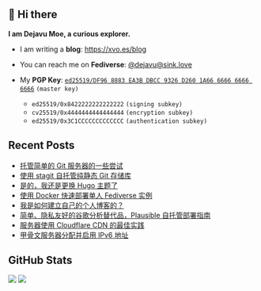 ## 👋 Hi there

**I am Dejavu Moe, a curious explorer.**

- I am writing a **blog**: https://xvo.es/blog
- You can reach me on **Fediverse**: [@dejavu@sink.love](https://@dejavu@sink.love)
- My **PGP Key**: [`ed25519/DF96 8883 EA3B DBCC 9326 D260 1A66 6666 6666 6666`](https://xvo.es/pgp) `(master key)`

  - `ed25519/0x8422222222222222` `(signing subkey)`
  - `cv25519/0x4444444444444444` `(encryption subkey)`
  - `ed25519/0x3C1CCCCCCCCCCCCC` `(authentication subkey)`

## Recent Posts

<!-- BLOG-POST-LIST:START -->
- [托管简单的 Git 服务器的一些尝试](https://dejavu.moe/posts/try-hosting-simple-git-server/)
- [使用 stagit 自托管纯静态 Git 存储库](https://dejavu.moe/posts/selfhosted-static-git-repository-with-stagit/)
- [是的，我还是更换 Hugo 主题了](https://dejavu.moe/posts/change-hugo-theme/)
- [使用 Docker 快速部署单人 Fediverse 实例](https://dejavu.moe/posts/microblog-pub-quickly-deploy-with-docker/)
- [我是如何建立自己的个人博客的？](https://dejavu.moe/posts/how-i-built-my-personal-blog/)
- [简单、隐私友好的谷歌分析替代品，Plausible 自托管部署指南](https://dejavu.moe/posts/plausible-selfhosted-with-docker-complete-guide/)
- [服务器使用 Cloudflare CDN 的最佳实践](https://dejavu.moe/posts/best-server-security-practices-with-cloudflare/)
- [甲骨文服务器分配并启用 IPv6 地址](https://dejavu.moe/posts/oracle-instance-enable-ipv6-support-with-debian/)
<!-- BLOG-POST-LIST:END -->

## GitHub Stats

![](https://fastly.jsdelivr.net/gh/DejavuMoe/GitHub-Stats@latest/generated/overview.svg)
![](https://fastly.jsdelivr.net/gh/DejavuMoe/GitHub-Stats@latest/generated/languages.svg)
